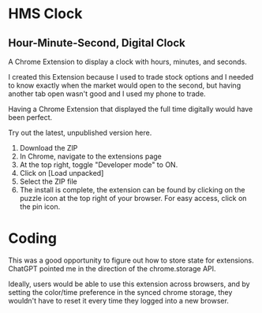 # HMS Clock

## Hour-Minute-Second, Digital Clock

A Chrome Extension to display a clock with hours, minutes, and seconds.

I created this Extension because I used to trade stock options and I needed to know exactly when the market would open to the second, but having another tab open wasn't good and I used my phone to trade.

Having a Chrome Extension that displayed the full time digitally would have been perfect.

Try out the latest, unpublished version here.

1. Download the ZIP
2. In Chrome, navigate to the extensions page
3. At the top right, toggle "Developer mode" to ON.
4. Click on [Load unpacked]
5. Select the ZIP file
6. The install is complete, the extension can be found by clicking on the puzzle icon at the top right of your browser. For easy access, click on the pin icon.

# Coding

This was a good opportunity to figure out how to store state for extensions. ChatGPT pointed me in the direction of the chrome.storage API.

Ideally, users would be able to use this extension across browsers, and by setting the color/time preference in the synced chrome storage, they wouldn't have to reset it every time they logged into a new browser.
